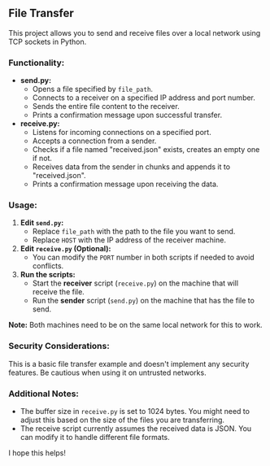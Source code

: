 ## File Transfer

This project allows you to send and receive files over a local network using TCP sockets in Python. 

### Functionality:

* **send.py:**
    * Opens a file specified by `file_path`.
    * Connects to a receiver on a specified IP address and port number.
    * Sends the entire file content to the receiver.
    * Prints a confirmation message upon successful transfer.
* **receive.py:**
    * Listens for incoming connections on a specified port.
    * Accepts a connection from a sender.
    * Checks if a file named "received.json" exists, creates an empty one if not. 
    * Receives data from the sender in chunks and appends it to "received.json".
    * Prints a confirmation message upon receiving the data.


### Usage:

1. **Edit `send.py`:**
    * Replace `file_path` with the path to the file you want to send.
    * Replace `HOST` with the IP address of the receiver machine. 
2. **Edit `receive.py` (Optional):**
    * You can modify the `PORT` number in both scripts if needed to avoid conflicts.
3. **Run the scripts:**
    * Start the **receiver** script (`receive.py`) on the machine that will receive the file.
    * Run the **sender** script (`send.py`) on the machine that has the file to send. 

**Note:** Both machines need to be on the same local network for this to work.


### Security Considerations:

This is a basic file transfer example and doesn't implement any security features. Be cautious when using it on untrusted networks.


### Additional Notes:

* The buffer size in `receive.py` is set to 1024 bytes. You might need to adjust this based on the size of the files you are transferring.
* The receive script currently assumes the received data is JSON. You can modify it to handle different file formats.


I hope this helps!